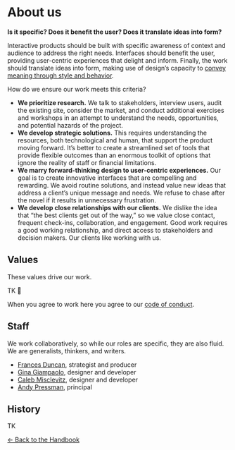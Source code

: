 # About us

**Is it specific? Does it benefit the user? Does it translate ideas into form?**

Interactive products should be built with specific awareness of context and audience to address the right needs. Interfaces should benefit the user, providing user-centric experiences that delight and inform. Finally, the work should translate ideas into form, making use of design’s capacity to [convey meaning through style and behavior](https://vimeo.com/182326074).

How do we ensure our work meets this criteria?

- **We prioritize research.** We talk to stakeholders, interview users, audit the existing site, consider the market, and conduct additional exercises and workshops in an attempt to understand the needs, opportunities, and potential hazards of the project.
- **We develop strategic solutions.** This requires understanding the resources, both technological and human, that support the product moving forward. It’s better to create a streamlined set of tools that provide flexible outcomes than an enormous toolkit of options that ignore the reality of staff or financial limitations.
- **We marry forward-thinking design to user-centric experiences.** Our goal is to create innovative interfaces that are compelling and rewarding. We avoid routine solutions, and instead value new ideas that address a client’s unique message and needs. We refuse to chase after the novel if it results in unnecessary frustration.
- **We develop close relationships with our clients.** We dislike the idea that “the best clients get out of the way,” so we value close contact, frequent check-ins, collaboration, and engagement. Good work requires a good working relationship, and direct access to stakeholders and decision makers. Our clients like working with us.

## Values

These values drive our work.

TK 😬 

When you agree to work here you agree to our [code of conduct](code-of-conduct.md).

## Staff

We work collaboratively, so while our roles are specific, they are also fluid. We are generalists, thinkers, and writers. 

- [Frances Duncan](mailto:frances@rumo.rs), strategist and producer
- [Gina Giampaolo](mailto:gina@rumo.rs), designer and developer
- [Caleb Misclevitz](mailto:caleb@rumo.rs), designer and developer
- [Andy Pressman](mailto:andy@rumo.rs), principal


## History

TK


[← Back to the Handbook](../README.md)

